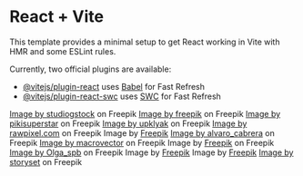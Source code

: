 # React + Vite

This template provides a minimal setup to get React working in Vite with HMR and some ESLint rules.

Currently, two official plugins are available:

- [@vitejs/plugin-react](https://github.com/vitejs/vite-plugin-react/blob/main/packages/plugin-react/README.md) uses [Babel](https://babeljs.io/) for Fast Refresh
- [@vitejs/plugin-react-swc](https://github.com/vitejs/vite-plugin-react-swc) uses [SWC](https://swc.rs/) for Fast Refresh

<a href="https://www.freepik.com/free-vector/space-earth-planet-icon_136484496.htm#query=Earth&position=1&from_view=search&track=sph&uuid=493fb17b-337a-420c-9f9e-7f5ec5b94119">Image by studiogstock</a> on Freepik
<a href="https://www.freepik.com/free-psd/dia-de-muertos-illustration-with-skeleton-guitar_76672355.htm#query=skeleton&position=30&from_view=search&track=sph&uuid=447638ee-ac55-4419-8212-6d9383ecae44">Image by freepik</a> on Freepik
<a href="https://www.freepik.com/free-vector/various-types-cells-back-school-concept_8940477.htm#query=mitochondria&position=4&from_view=search&track=sph&uuid=12b22621-10eb-4c97-b712-0106a21a383f">Image by pikisuperstar</a> on Freepik
<a href="https://www.freepik.com/free-vector/city-fire-war-destroy-soldier-ammunition_31904177.htm#query=World%20war&position=7&from_view=search&track=ais&uuid=15112180-07c8-45ba-ae6b-668b62959cb7">Image by upklyak</a> on Freepik
<a href="https://www.freepik.com/free-vector/global-network-connection-background_12872470.htm#query=World%20wide%20web&position=7&from_view=search&track=ais&uuid=b18a407b-59fc-4d04-9b4a-a93c42495bdf">Image by rawpixel.com</a> on Freepik
Image by <a href="https://www.freepik.com/free-vector/monochrome-hand-drawn-mountain-outline-illustration_41155991.htm#query=Mountain&position=46&from_view=search&track=sph&uuid=8d7b36e0-fc5c-4444-9a6b-a03460f61b29">Freepik</a>
<a href="https://www.freepik.com/free-vector/flags-icons_961377.htm#query=countries&position=5&from_view=search&track=sph&uuid=327648a5-97ca-4b06-92fe-46cd5defc9ae">Image by alvaro_cabrera</a> on Freepik
<a href="https://www.freepik.com/free-vector/vector-running-human-icon-silhouette-with-shadow-isolated-white_10603279.htm#query=100m%20race%20icon&position=23&from_view=search&track=ais&uuid=85c8b314-7d84-450f-89cf-934917c6c779">Image by macrovector</a> on Freepik
Image by <a href="https://www.freepik.com/free-vector/flat-design-collection-science-lab-objects_7604665.htm#query=chemical&position=30&from_view=search&track=sph&uuid=14c48cfc-e55c-41ef-b21c-050a2a225898">Freepik</a> on Freepik
<a href="https://www.freepik.com/free-vector/retro-numbers-background_857268.htm#query=random%20numbers&position=9&from_view=search&track=ais&uuid=1379153d-cf74-40f2-a510-6d629f1c7100">Image by Olga_spb</a> on Freepik
Image by <a href="https://www.freepik.com/free-vector/hand-drawn-greek-mythology-illustration_25225348.htm#query=greek%20myth&position=9&from_view=search&track=ais&uuid=765f1c25-0483-467f-b709-db4987b17ae8">Freepik</a>
Image by <a href="https://www.freepik.com/free-vector/city-landmarks-background-video-conferencing_9250575.htm#query=taj%20mahal&position=5&from_view=search&track=ais&uuid=48b1d14d-8e65-4d35-b26d-b1b4fc721b7e">Freepik</a>
<a href="https://www.freepik.com/free-vector/body-anatomy-concept-illustration_14935655.htm#query=organs&position=16&from_view=search&track=sph&uuid=1e5766e4-5b79-4e96-9b39-d68cccbf5d84">Image by storyset</a> on Freepik
